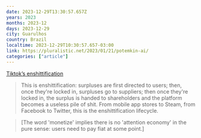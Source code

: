 ```yaml
---
date: 2023-12-29T13:30:57.657Z
years: 2023
months: 2023-12
days: 2023-12-29
city: Guarulhos
country: Brazil
localtime: 2023-12-29T10:30:57.657-03:00
link: https://pluralistic.net/2023/01/21/potemkin-ai/
categories: ["article"]
---
```

[Tiktok’s enshittification](https://pluralistic.net/2023/01/21/potemkin-ai/)

> This is enshittification: surpluses are first directed to users; then, once they're locked in, surpluses go to suppliers; then once they're locked in, the surplus is handed to shareholders and the platform becomes a useless pile of shit. From mobile app stores to Steam, from Facebook to Twitter, this is the enshittification lifecycle.

> [The word 'monetize' implies there is no 'attention economy' in the pure sense: users need to pay fiat at some point.]
